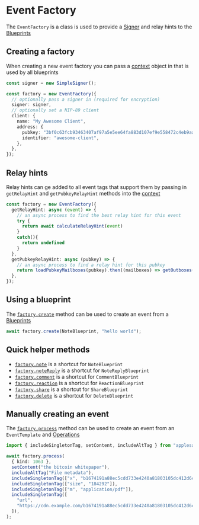 # Event Factory

The `EventFactory` is a class is used to provide a [Signer](../signers/signers.md) and relay hints to the [Blueprints](./blueprints.md)

## Creating a factory

When creating a new event factory you can pass a [context](https://hzrd149.github.io/applesauce/typedoc/types/applesauce_factory.EventFactoryContext.html) object in that is used by all blueprints

```ts
const signer = new SimpleSigner();

const factory = new EventFactory({
  // optionally pass a signer in (required for encryption)
  signer: signer,
  // optionally set a NIP-89 client
  client: {
    name: "My Awesome Client",
    address: {
      pubkey: "3bf0c63fcb93463407af97a5e5ee64fa883d107ef9e558472c4eb9aaaefa459d",
      identifier: "awesome-client",
    },
  },
});
```

## Relay hints

Relay hints can ge added to all event tags that support them by passing in `getRelayHint` and `getPubkeyRelayHint` methods into the [context](https://hzrd149.github.io/applesauce/typedoc/types/applesauce_factory.EventFactoryContext.html)

```ts
const factory = new EventFactory({
  getRelayHint: async (event) => {
    // an async process to find the best relay hint for this event
    try {
      return await calculateRelayHint(event)
    }
    catch(){
      return undefined
    }
  },
  getPubkeyRelayHint: async (pubkey) => {
    // an async process to find a relay hint for this pubkey
    return loadPubkeyMailboxes(pubkey).then((mailboxes) => getOutboxes(mailboxes)[0]);
  },
});
```

## Using a blueprint

The [`factory.create`](https://hzrd149.github.io/applesauce/typedoc/classes/applesauce_factory.EventFactory.html#create) method can be used to create an event from a [Blueprints](./blueprints.md)

```ts
await factory.create(NoteBlueprint, "hello world");
```

## Quick helper methods

- [`factory.note`](https://hzrd149.github.io/applesauce/typedoc/classes/applesauce_factory.EventFactory.html#note) is a shortcut for `NoteBlueprint`
- [`factory.noteReply`](https://hzrd149.github.io/applesauce/typedoc/classes/applesauce_factory.EventFactory.html#noteReply) is a shortcut for `NoteReplyBlueprint`
- [`factory.comment`](https://hzrd149.github.io/applesauce/typedoc/classes/applesauce_factory.EventFactory.html#comment) is a shortcut for `CommentBlueprint`
- [`factory.reaction`](https://hzrd149.github.io/applesauce/typedoc/classes/applesauce_factory.EventFactory.html#reaction) is a shortcut for `ReactionBlueprint`
- [`factory.share`](https://hzrd149.github.io/applesauce/typedoc/classes/applesauce_factory.EventFactory.html#share) is a shortcut for `ShareBlueprint`
- [`factory.delete`](https://hzrd149.github.io/applesauce/typedoc/classes/applesauce_factory.EventFactory.html#delete) is a shortcut for `DeleteBlueprint`

## Manually creating an event

The [`factory.process`](https://hzrd149.github.io/applesauce/typedoc/classes/applesauce_factory.EventFactory.html#process) method can be used to create an event from an `EventTemplate` and [Operations](https://hzrd149.github.io/applesauce/typedoc/modules/applesauce_factory.Operations.html)

```ts
import { includeSingletonTag, setContent, includeAltTag } from "applesauce-factory/operations";

await factory.process(
  { kind: 1063 },
  setContent("the bitcoin whitepaper"),
  includeAltTag("File metadata"),
  includeSingletonTag(["x", "b1674191a88ec5cdd733e4240a81803105dc412d6c6708d53ab94fc248f4f553"]),
  includeSingletonTag(["size", "184292"]),
  includeSingletonTag(["m", "application/pdf"]),
  includeSingletonTag([
    "url",
    "https://cdn.example.com/b1674191a88ec5cdd733e4240a81803105dc412d6c6708d53ab94fc248f4f553.pdf",
  ]),
);
```
